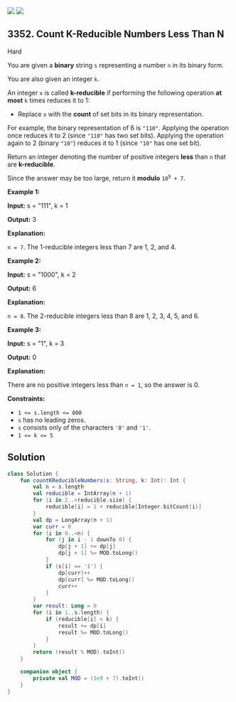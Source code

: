 [![](https://img.shields.io/github/stars/javadev/LeetCode-in-Kotlin?label=Stars&style=flat-square)](https://github.com/javadev/LeetCode-in-Kotlin)
[![](https://img.shields.io/github/forks/javadev/LeetCode-in-Kotlin?label=Fork%20me%20on%20GitHub%20&style=flat-square)](https://github.com/javadev/LeetCode-in-Kotlin/fork)

## 3352\. Count K-Reducible Numbers Less Than N

Hard

You are given a **binary** string `s` representing a number `n` in its binary form.

You are also given an integer `k`.

An integer `x` is called **k-reducible** if performing the following operation **at most** `k` times reduces it to 1:

*   Replace `x` with the **count** of set bits in its binary representation.

For example, the binary representation of 6 is `"110"`. Applying the operation once reduces it to 2 (since `"110"` has two set bits). Applying the operation again to 2 (binary `"10"`) reduces it to 1 (since `"10"` has one set bit).

Return an integer denoting the number of positive integers **less** than `n` that are **k-reducible**.

Since the answer may be too large, return it **modulo** <code>10<sup>9</sup> + 7</code>.

**Example 1:**

**Input:** s = "111", k = 1

**Output:** 3

**Explanation:**

`n = 7`. The 1-reducible integers less than 7 are 1, 2, and 4.

**Example 2:**

**Input:** s = "1000", k = 2

**Output:** 6

**Explanation:**

`n = 8`. The 2-reducible integers less than 8 are 1, 2, 3, 4, 5, and 6.

**Example 3:**

**Input:** s = "1", k = 3

**Output:** 0

**Explanation:**

There are no positive integers less than `n = 1`, so the answer is 0.

**Constraints:**

*   `1 <= s.length <= 800`
*   `s` has no leading zeros.
*   `s` consists only of the characters `'0'` and `'1'`.
*   `1 <= k <= 5`

## Solution

```kotlin
class Solution {
    fun countKReducibleNumbers(s: String, k: Int): Int {
        val n = s.length
        val reducible = IntArray(n + 1)
        for (i in 2..<reducible.size) {
            reducible[i] = 1 + reducible[Integer.bitCount(i)]
        }
        val dp = LongArray(n + 1)
        var curr = 0
        for (i in 0..<n) {
            for (j in i - 1 downTo 0) {
                dp[j + 1] += dp[j]
                dp[j + 1] %= MOD.toLong()
            }
            if (s[i] == '1') {
                dp[curr]++
                dp[curr] %= MOD.toLong()
                curr++
            }
        }
        var result: Long = 0
        for (i in 1..s.length) {
            if (reducible[i] < k) {
                result += dp[i]
                result %= MOD.toLong()
            }
        }
        return (result % MOD).toInt()
    }

    companion object {
        private val MOD = (1e9 + 7).toInt()
    }
}
```
